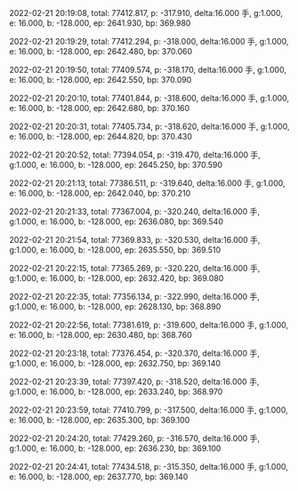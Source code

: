 2022-02-21 20:19:08, total: 77412.817, p: -317.910, delta:16.000 手, g:1.000, e: 16.000, b: -128.000, ep: 2641.930, bp: 369.980

2022-02-21 20:19:29, total: 77412.294, p: -318.000, delta:16.000 手, g:1.000, e: 16.000, b: -128.000, ep: 2642.480, bp: 370.060

2022-02-21 20:19:50, total: 77409.574, p: -318.170, delta:16.000 手, g:1.000, e: 16.000, b: -128.000, ep: 2642.550, bp: 370.090

2022-02-21 20:20:10, total: 77401.844, p: -318.600, delta:16.000 手, g:1.000, e: 16.000, b: -128.000, ep: 2642.680, bp: 370.160

2022-02-21 20:20:31, total: 77405.734, p: -318.620, delta:16.000 手, g:1.000, e: 16.000, b: -128.000, ep: 2644.820, bp: 370.430

2022-02-21 20:20:52, total: 77394.054, p: -319.470, delta:16.000 手, g:1.000, e: 16.000, b: -128.000, ep: 2645.250, bp: 370.590

2022-02-21 20:21:13, total: 77386.511, p: -319.640, delta:16.000 手, g:1.000, e: 16.000, b: -128.000, ep: 2642.040, bp: 370.210

2022-02-21 20:21:33, total: 77367.004, p: -320.240, delta:16.000 手, g:1.000, e: 16.000, b: -128.000, ep: 2636.080, bp: 369.540

2022-02-21 20:21:54, total: 77369.833, p: -320.530, delta:16.000 手, g:1.000, e: 16.000, b: -128.000, ep: 2635.550, bp: 369.510

2022-02-21 20:22:15, total: 77365.269, p: -320.220, delta:16.000 手, g:1.000, e: 16.000, b: -128.000, ep: 2632.420, bp: 369.080

2022-02-21 20:22:35, total: 77356.134, p: -322.990, delta:16.000 手, g:1.000, e: 16.000, b: -128.000, ep: 2628.130, bp: 368.890

2022-02-21 20:22:56, total: 77381.619, p: -319.600, delta:16.000 手, g:1.000, e: 16.000, b: -128.000, ep: 2630.480, bp: 368.760

2022-02-21 20:23:18, total: 77376.454, p: -320.370, delta:16.000 手, g:1.000, e: 16.000, b: -128.000, ep: 2632.750, bp: 369.140

2022-02-21 20:23:39, total: 77397.420, p: -318.520, delta:16.000 手, g:1.000, e: 16.000, b: -128.000, ep: 2633.240, bp: 368.970

2022-02-21 20:23:59, total: 77410.799, p: -317.500, delta:16.000 手, g:1.000, e: 16.000, b: -128.000, ep: 2635.300, bp: 369.100

2022-02-21 20:24:20, total: 77429.260, p: -316.570, delta:16.000 手, g:1.000, e: 16.000, b: -128.000, ep: 2636.230, bp: 369.100

2022-02-21 20:24:41, total: 77434.518, p: -315.350, delta:16.000 手, g:1.000, e: 16.000, b: -128.000, ep: 2637.770, bp: 369.140